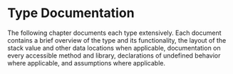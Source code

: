 # Type Documentation

The following chapter documents each type extensively. Each document contains a brief overview of
the type and its functionality, the layout of the stack value and other data locations when
applicable, documentation on every accessible method and library, declarations of undefined behavior
where applicable, and assumptions where applicable.
